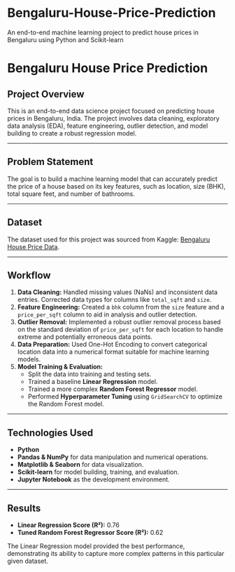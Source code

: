 # Bengaluru-House-Price-Prediction
An end-to-end machine learning project to predict house prices in Bengaluru using Python and Scikit-learn
# Bengaluru House Price Prediction

## Project Overview
This is an end-to-end data science project focused on predicting house prices in Bengaluru, India. The project involves data cleaning, exploratory data analysis (EDA), feature engineering, outlier detection, and model building to create a robust regression model.

---

## Problem Statement
The goal is to build a machine learning model that can accurately predict the price of a house based on its key features, such as location, size (BHK), total square feet, and number of bathrooms.

---

## Dataset
The dataset used for this project was sourced from Kaggle: [Bengaluru House Price Data](https://www.kaggle.com/datasets/amitabhajoy/bengaluru-house-price-data).

---

## Workflow
1.  **Data Cleaning:** Handled missing values (NaNs) and inconsistent data entries. Corrected data types for columns like `total_sqft` and `size`.
2.  **Feature Engineering:** Created a `bhk` column from the `size` feature and a `price_per_sqft` column to aid in analysis and outlier detection.
3.  **Outlier Removal:** Implemented a robust outlier removal process based on the standard deviation of `price_per_sqft` for each location to handle extreme and potentially erroneous data points.
4.  **Data Preparation:** Used One-Hot Encoding to convert categorical location data into a numerical format suitable for machine learning models.
5.  **Model Training & Evaluation:**
    * Split the data into training and testing sets.
    * Trained a baseline **Linear Regression** model.
    * Trained a more complex **Random Forest Regressor** model.
    * Performed **Hyperparameter Tuning** using `GridSearchCV` to optimize the Random Forest model.

---

## Technologies Used
-   **Python**
-   **Pandas & NumPy** for data manipulation and numerical operations.
-   **Matplotlib & Seaborn** for data visualization.
-   **Scikit-learn** for model building, training, and evaluation.
-   **Jupyter Notebook** as the development environment.

---

## Results
-   **Linear Regression Score (R²):** 0.76
-   **Tuned Random Forest Regressor Score (R²):** 0.62

The Linear Regression model provided the best performance, demonstrating its ability to capture more complex patterns in this particular given dataset.
